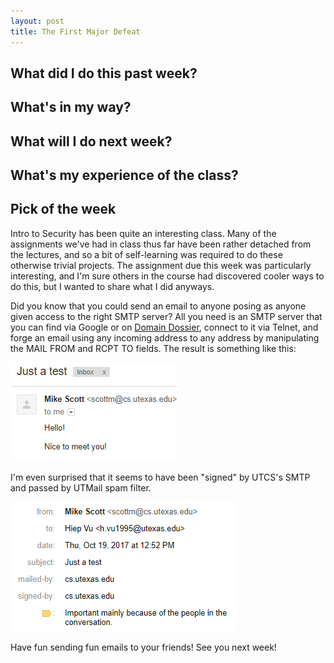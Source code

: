 ```yaml
---
layout: post
title: The First Major Defeat
---
```


## What did I do this past week?



## What's in my way?



## What will I do next week?


## What's my experience of the class?


## Pick of the week

Intro to Security has been quite an interesting class. Many of the assignments we've had in class thus far have been rather detached from the lectures, and so a bit of self-learning was required to do these otherwise trivial projects. The assignment due this week was particularly interesting, and I'm sure others in the course had discovered cooler ways to do this, but I wanted to share what I did anyways.

Did you know that you could send an email to anyone posing as anyone given access to the right SMTP server? All you need is an SMTP server that you can find via Google or on [Domain Dossier](https://centralops.net/co/domaindossier.aspx), connect to it via Telnet, and forge an email using any incoming address to any address by manipulating the MAIL FROM and RCPT TO fields. The result is something like this:

![this](images/fun.png)

I'm even surprised that it seems to have been "signed" by UTCS's SMTP and passed by UTMail spam filter.

![this2](images/fun2.png)

Have fun sending fun emails to your friends! See you next week!
